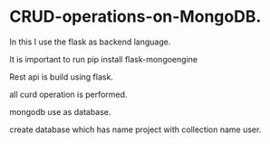 # CRUD-operations-on-MongoDB.
In this I use the flask as backend language.

It is important to run pip install flask-mongoengine

Rest api is build using flask.

all curd operation is performed.

mongodb use as database.

create database which has name project with collection name user.
